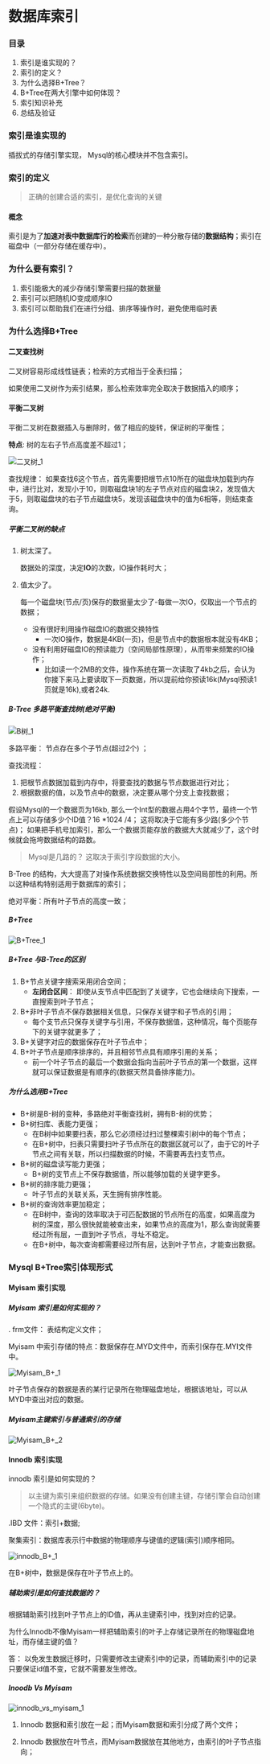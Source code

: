 # 数据库索引

### 目录

1. 索引是谁实现的？
2. 索引的定义？
3. 为什么选择B+Tree？
4. B+Tree在两大引擎中如何体现？
5. 索引知识补充
6. 总结及验证

### 索引是谁实现的

插拔式的存储引擎实现， Mysql的核心模块并不包含索引。



### 索引的定义

> 正确的创建合适的索引，是优化查询的关键

#### 概念

索引是为了**加速对表中数据库行的检索**而创建的一种分散存储的**数据结构**；索引在磁盘中（一部分存储在缓存中）。



### 为什么要有索引？

1. 索引能极大的减少存储引擎需要扫描的数据量
2. 索引可以把随机IO变成顺序IO
3. 索引可以帮助我们在进行分组、排序等操作时，避免使用临时表

### 为什么选择B+Tree

#### 二叉查找树

二叉树容易形成线性链表；检索的方式相当于全表扫描；

如果使用二叉树作为索引结果，那么检索效率完全取决于数据插入的顺序；



#### 平衡二叉树

平衡二叉树在数据插入与删除时，做了相应的旋转，保证树的平衡性；

**特点**: 树的左右子节点高度差不超过1；

![二叉树_1](二叉树_1.jpg)



查找规律： 如果查找6这个节点，首先需要把根节点10所在的磁盘块加载到内存中，进行比对，发现小于10，则取磁盘块1的左子节点对应的磁盘块2，发现值大于5，则取磁盘块的右子节点磁盘块5，发现该磁盘块中的值为6相等，则结束查询。



##### 平衡二叉树的缺点

1. 树太深了。

   数据处的深度，决定**IO**的次数，IO操作耗时大；

2. 值太少了。

   每一个磁盘块(节点/页)保存的数据量太少了-每做一次IO，仅取出一个节点的数据；

   - 没有很好利用操作磁盘IO的数据交换特性
     - 一次IO操作，数据是4KB(一页)，但是节点中的数据根本就没有4KB；
   - 没有利用好磁盘IO的预读能力（空间局部性原理），从而带来频繁的IO操作；
     - 比如读一个2MB的文件，操作系统在第一次读取了4kb之后，会认为你接下来马上要读取下一页数据，所以提前给你预读16k(Mysql预读1页就是16k),或者24k.

##### B-Tree 多路平衡查找树(绝对平衡)

![B树_1](B树_1.jpg)

多路平衡： 节点存在多个子节点(超过2个) ；

查找流程：

1. 把根节点数据加载到内存中，将要查找的数据与节点数据进行对比；
2. 根据数据的值，以及节点中的数据，决定要从哪个分支上查找数据；

假设Mysql的一个数据页为16kb, 那么一个Int型的数据占用4个字节，最终一个节点上可以存储多少个ID值？16 *1024 /4； 这将取决于它能有多少路(多少个节点)； 如果把手机号加索引，那么一个数据页能存放的数据大大就减少了，这个时候就会拖垮数据结构的路数。

> Mysql是几路的？ 这取决于索引字段数据的大小。

B-Tree 的结构，大大提高了对操作系统数据交换特性以及空间局部性的利用。所以这种结构特别适用于数据库的索引；

绝对平衡：所有叶子节点的高度一致；



##### B+Tree 

![B+Tree_1](B+Tree_1.jpg)

##### B+Tree 与B-Tree的区别

1. B+节点关键字搜索采用闭合空间；
   - **左闭合区间**： 即使从支节点中匹配到了关键字，它也会继续向下搜索，一直搜索到叶子节点；
2. B+非叶子节点不保存数据相关信息，只保存关键字和子节点的引用；
   - 每个支节点只保存关键字与引用，不保存数据值，这种情况，每个页能存下的关键字就更多了；
3. B+关键字对应的数据保存在叶子节点中；
4. B+叶子节点是顺序排序的，并且相邻节点具有顺序引用的关系；
   - 前一个叶子节点的最后一个数据会指向当前叶子节点的第一个数据，这样就可以保证数据是有顺序的(数据天然具备排序能力)。

##### 为什么选用B+Tree

- B+树是B-树的变种，多路绝对平衡查找树，拥有B-树的优势；
- B+树扫库、表能力更强；
  - 在B树中如果要扫表，那么它必须经过扫过整棵索引树中的每个节点；
  - 在B+树中，扫表只需要扫叶子节点所在的数据区就可以了，由于它的叶子节点之间有关联，所以扫描数据的时候，不需要再去扫支节点。
- B+树的磁盘读写能力更强；
  - B+树的支节点上不保存数据值，所以能够加载的关键字更多。
- B+树的排序能力更强；
  - 叶子节点的关联关系，天生拥有排序性能。
- B+树的查询效率更加稳定；
  - 在B树中，查询的效率取决于可匹配数据的节点所在的高度，如果高度为树的深度，那么很快就能被查出来，如果节点的高度为1，那么查询就需要经过所有层，一直到叶子节点，寻址不稳定。
  - 在B+树中，每次查询都需要经过所有层，达到叶子节点，才能查出数据。



### Mysql B+Tree索引体现形式

#### Myisam 索引实现

##### Myisam 索引是如何实现的？

. frm文件： 表结构定义文件；

Myisam 中索引存储的特点：数据保存在.MYD文件中，而索引保存在.MYI文件中。

![Myisam_B+_1](Myisam_B+_1.jpg)

叶子节点保存的数据是表的某行记录所在物理磁盘地址，根据该地址，可以从MYD中查出对应的数据。

##### Myisam主键索引与普通索引的存储

 ![Myisam_B+_2](Myisam_B+_2.jpg)

#### Innodb 索引实现

innodb 索引是如何实现的？

> 以主键为索引来组织数据的存储。如果没有创建主键，存储引擎会自动创建一个隐式的主键(6byte)。

.IBD 文件：索引+数据;

聚集索引：数据库表示行中数据的物理顺序与键值的逻辑(索引)顺序相同。

![innodb_B+_1](innodb_B+_1.jpg)

在B+树中，数据是保存在叶子节点上的。

##### 辅助索引是如何查找数据的？

根据辅助索引找到叶子节点上的ID值，再从主键索引中，找到对应的记录。

为什么Innodb不像Myisam一样把辅助索引的叶子上存储记录所在的物理磁盘地址，而存储主键的值？

答： 以免发生数据迁移时，只需要修改主键索引中的记录，而辅助索引中的记录只要保证id值不变，它就不需要发生修改。

##### Inoodb Vs Myisam 

![innodb_vs_myisam_1](innodb_vs_myisam_1.jpg)

1. Innodb 数据和索引放在一起；而Myisam数据和索引分成了两个文件；

1. Innodb 数据放在叶节点，而Myisam数据放在其他地方，由索引的叶子节点指向；
